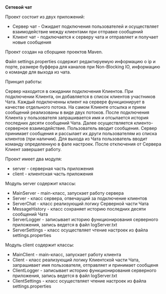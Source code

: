 **Сетевой чат**

Проект состоит из двух приложений:

* Сервер чат - Ожидает подключения пользователей и осуществляет взаимодействие между клиентами при отправке сообщений
* Клиент чат - подключается к серверу чата и отправляет и получает новые сообщения

Проект создан на сборщике проектов Maven.

Файл settings.properties содержит редактируемую информацию о ip и порте, размере буффера для каналов при Non-Blocking IO, информацию о команде для выхода из чата.

Принцип работы:

Сервер находится в ожидании подключения Клиентов. При подключении Клиента, он добавляется в список клиентов участников Чата. Каждый подключенны клиент на сервере функционирует в качестве отдельного потока. На самом Клиенте отсылка и прием сообщений реализованы в виде двух потоков. После подключения Клиента у пользователя запрашивается имя и отсылается история последних десяти сообщений Чата. Далее осуществляется клиенто-серверное взаимодействие. Пользователь вводит сообщения. Сервер принимает сообщения и рассылает их други пользователям из списка клиентов (при наличии). Для выхода из Чата пользователь вводит команду определенную в фале настроек. После отключения от Сервера Клиент завершает работу.

Проект имеет два модуля:

* server - серверная часть приложения
* client - клиентская часть приложения

Модуль server содержит классы:

* MainServer - main-класс, запускает работу сервера
* Server - класс сервера, отвечаущий за подключение клиентов
* ServerChat - класс реализующий логику Серверной части Чата
* MessageHistory - класс сохраняет историю последних десяти сообщений Чата
* ServerLogger - записывает историю функционирования серверного приложения, запись ведется в файл logServer.txt
* ServerSettings - класс осуществляет чтение настроек из файла settings.properties

Модуль client содержит классы:

* MainClient - main-класс, запускает работу клиента
* Client - класс реализующий логику Клиентской части Чата, запрашивает имя пользователя, отправляет и принимает сообщеня
* ClientLogger - записывает историю функционирования серверного приложения, запись ведется в файл logServer.txt
* ClientSettings - класс осуществляет чтение настроек из файла settings.properties